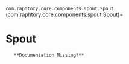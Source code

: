 `com.raphtory.core.components.spout.Spout`
(com.raphtory.core.components.spout.Spout)=
# Spout
```{warning}
   **Documentation Missing!**
```